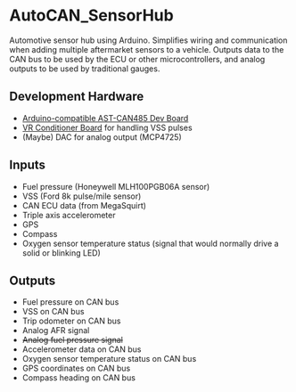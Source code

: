 # AutoCAN_SensorHub
Automotive sensor hub using Arduino. Simplifies wiring and communication when adding multiple aftermarket sensors to a vehicle. Outputs data to the CAN bus to be used by the ECU or other microcontrollers, and analog outputs to be used by traditional gauges.

Development Hardware
-
* [Arduino-compatible AST-CAN485 Dev Board](https://www.sparkfun.com/products/14483)
* [VR Conditioner Board](http://jbperf.com/dual_VR/v2_1.html) for handling VSS pulses
* (Maybe) DAC for analog output (MCP4725)

Inputs
-
* Fuel pressure (Honeywell MLH100PGB06A sensor)
* VSS (Ford 8k pulse/mile sensor)
* CAN ECU data (from MegaSquirt)
* Triple axis accelerometer
* GPS
* Compass
* Oxygen sensor temperature status (signal that would normally drive a solid or blinking LED)

Outputs
-
* Fuel pressure on CAN bus
* VSS on CAN bus
* Trip odometer on CAN bus
* Analog AFR signal
* ~~Analog fuel pressure signal~~
* Accelerometer data on CAN bus
* Oxygen sensor temperature status on CAN bus
* GPS coordinates on CAN bus
* Compass heading on CAN bus

